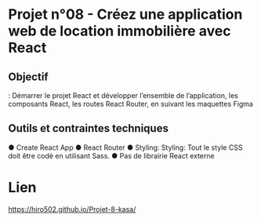 # Projet n°08 - Créez une application web de location immobilière avec React

## Objectif

: Démarrer le projet React et développer l’ensemble de l’application, les composants React, les routes React Router, en suivant les maquettes Figma

## Outils et contraintes techniques

● Create React App
● React Router
● Styling: Styling: Tout le style CSS doit être codé en utilisant Sass.
● Pas de librairie React externe


# Lien
https://hiro502.github.io/Projet-8-kasa/
